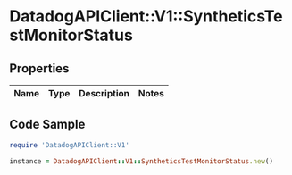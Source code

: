 # DatadogAPIClient::V1::SyntheticsTestMonitorStatus

## Properties

Name | Type | Description | Notes
------------ | ------------- | ------------- | -------------

## Code Sample

```ruby
require 'DatadogAPIClient::V1'

instance = DatadogAPIClient::V1::SyntheticsTestMonitorStatus.new()
```


